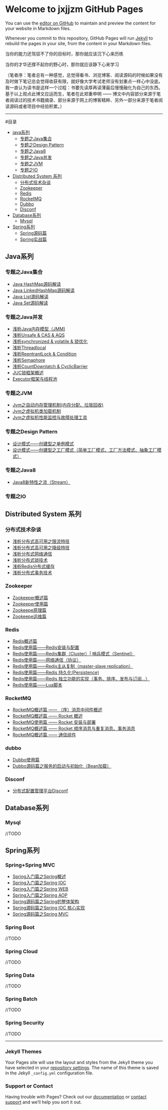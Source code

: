 # Welcome to jxjjzm GitHub Pages


You can use the [editor on GitHub](https://github.com/jxjjzm/jxjjzm.github.io/edit/master/README.md) to maintain and preview the content for your website in Markdown files.

Whenever you commit to this repository, GitHub Pages will run [Jekyll](https://jekyllrb.com/) to rebuild the pages in your site, from the content in your Markdown files.

当你的能力还驾驭不了你的目标时，那你就应该沉下心来历练

当你的才华还撑不起你的野心时，那你就应该静下心来学习

（笔者序：笔者总有一种感觉，总觉得看书、浏览博客、阅读源码的时候如果没有及时做下笔记总会觉得收获有限，就好像大学考试老师没有划重点一样心中没底。我一直认为读书是这样一个过程：书要先读厚再读薄最后慢慢融化为自己的东西。基于以上观点此博文应运而生，笔者在此郑重申明 —— 博文中内容部分来源于笔者阅读过的技术书籍摘录、部分来源于网上的博客精粹、另外一部分来源于笔者阅读源码或者项目中经验积累。）

***
#目录

* [java系列](#jxjjzm-java)
	* [专题之Java集合](#jxjjzm-java-collection)
	* [专题之Design Pattern](#jxjjzm-java-design-pattern)
	* [专题之Java8](#jxjjzm-java-java8)
	* [专题之Java并发](#jxjjzm-java-juc)
	* [专题之JVM](#jxjjzm-java-jvm)
	* [专题之IO](#jxjjzm-java-io)
* [Distributed System 系列](#jxjjzm-distributed-system)
	* [分布式技术杂谈](#jxjjzm-distributed-system-talk)
	* [Zookeeper](#jxjjzm-distributed-system-zookeeper)
	* [Redis](#jxjjzm-distributed-system-redis)
	* [RocketMQ](#jxjjzm-distributed-system-rocketmq)
	* [Dubbo](#jxjjzm-distributed-system-dubbo)
	* [Disconf](#jxjjzm-distributed-system-disconf)
* [Database系列](#jxjjzm-database)
	* [Mysql](#jxjjzm-database-mysql)
* [Spring系列](#jxjjzm-dubbo)
	* [Spring源码篇](#jxjjzm-spring-code)
	* [Spring实战篇](#jxjjzm-spring-inAction)


<h2 id="jxjjzm-java">Java系列</h2>
<h3 id="jxjjzm-java-collection">专题之Java集合</h3>

- [Java HashMap源码解读](https://github.com/jxjjzm/jxjjzm.github.io/blob/master/Java%E7%B3%BB%E5%88%97/Collection/Java%20HashMap%E6%BA%90%E7%A0%81%E8%A7%A3%E8%AF%BB.md)
- [Java LinkedHashMap源码解读](https://github.com/jxjjzm/jxjjzm.github.io/blob/master/Java%E7%B3%BB%E5%88%97/Collection/Java%20LinkedHashMap%E6%BA%90%E7%A0%81%E8%A7%A3%E8%AF%BB.md)
- [Java List源码解读](https://github.com/jxjjzm/jxjjzm.github.io/blob/master/Java%E7%B3%BB%E5%88%97/Collection/Java%20List%E6%BA%90%E7%A0%81%E8%A7%A3%E8%AF%BB.md)
- [Java Set源码解读](https://github.com/jxjjzm/jxjjzm.github.io/blob/master/Java%E7%B3%BB%E5%88%97/Collection/Java%20Set%E6%BA%90%E7%A0%81%E8%A7%A3%E8%AF%BB.md)

<h3 id="jxjjzm-java-juc">专题之Java并发</h3>

- [浅析Java内存模型（JMM)](https://github.com/jxjjzm/jxjjzm.github.io/blob/master/Java%E7%B3%BB%E5%88%97/Concurrent/%E6%B5%85%E6%9E%90Java%E5%86%85%E5%AD%98%E6%A8%A1%E5%9E%8B.md)
- [浅析Unsafe & CAS & AQS](https://github.com/jxjjzm/jxjjzm.github.io/blob/master/Java%E7%B3%BB%E5%88%97/Concurrent/%E6%B5%85%E6%9E%90Unsafe%20%26%20CAS%20%26%20AQS.md)
- [浅析synchronized & volatile & 锁优化](https://github.com/jxjjzm/jxjjzm.github.io/blob/master/Java%E7%B3%BB%E5%88%97/Concurrent/%E6%B5%85%E6%9E%90synchronized%20%26%20volatile%20%26%20%E9%94%81%E4%BC%98%E5%8C%96.md)
- [浅析Threadlocal](https://github.com/jxjjzm/jxjjzm.github.io/blob/master/Java%E7%B3%BB%E5%88%97/Concurrent/%E6%B5%85%E6%9E%90Threadlocal.md)
- [浅析ReentrantLock & Condition](https://github.com/jxjjzm/jxjjzm.github.io/blob/master/Java%E7%B3%BB%E5%88%97/Concurrent/%E6%B5%85%E6%9E%90ReentrantLock%20%26%20Condition.md)
- [浅析Semaphore](https://github.com/jxjjzm/jxjjzm.github.io/blob/master/Java%E7%B3%BB%E5%88%97/Concurrent/%E6%B5%85%E6%9E%90Semaphore.md)
- [浅析CountDownlatch & CyclicBarrier](https://github.com/jxjjzm/jxjjzm.github.io/blob/master/Java%E7%B3%BB%E5%88%97/Concurrent/%E6%B5%85%E6%9E%90CountDownlatch%20%26%20CyclicBarrier.md)
- [JUC锁框架概述](https://github.com/jxjjzm/jxjjzm.github.io/blob/master/Java%E7%B3%BB%E5%88%97/Concurrent/JUC%E9%94%81%E6%A1%86%E6%9E%B6%E6%A6%82%E8%BF%B0.md)
- [Executor框架与线程池](https://github.com/jxjjzm/jxjjzm.github.io/blob/master/Java%E7%B3%BB%E5%88%97/Concurrent/Executor%E6%A1%86%E6%9E%B6%E4%B8%8E%E7%BA%BF%E7%A8%8B%E6%B1%A0.md)

<h3 id="jxjjzm-java-jvm">专题之JVM</h3>


- [Jvm之自动内存管理机制(内存分配、垃圾回收)](https://github.com/jxjjzm/jxjjzm.github.io/blob/master/Java%E7%B3%BB%E5%88%97/Jvm/Jvm%E4%B9%8B%E8%87%AA%E5%8A%A8%E5%86%85%E5%AD%98%E7%AE%A1%E7%90%86%E6%9C%BA%E5%88%B6(%E5%86%85%E5%AD%98%E5%88%86%E9%85%8D%E3%80%81%E5%9E%83%E5%9C%BE%E5%9B%9E%E6%94%B6).md "Jvm之自动内存管理机制(内存分配、垃圾回收)")
- [Jvm之虚拟机类加载机制](https://github.com/jxjjzm/jxjjzm.github.io/blob/master/Java%E7%B3%BB%E5%88%97/Jvm/Jvm%E4%B9%8B%E8%99%9A%E6%8B%9F%E6%9C%BA%E7%B1%BB%E5%8A%A0%E8%BD%BD%E6%9C%BA%E5%88%B6.md "Jvm之虚拟机类加载机制")
- [Jvm之虚拟机性能监控与故障处理工具](https://github.com/jxjjzm/jxjjzm.github.io/blob/master/Java%E7%B3%BB%E5%88%97/Jvm/Jvm%E4%B9%8B%E8%99%9A%E6%8B%9F%E6%9C%BA%E6%80%A7%E8%83%BD%E7%9B%91%E6%8E%A7%E5%91%BD%E4%BB%A4%E4%B8%8E%E6%95%85%E9%9A%9C%E5%A4%84%E7%90%86%E5%B7%A5%E5%85%B7.md)



<h3 id="jxjjzm-java-design-pattern">专题之Design Pattern</h3>

* [设计模式——创建型之单例模式](https://github.com/jxjjzm/jxjjzm.github.io/blob/master/Java%E7%B3%BB%E5%88%97/Design%20Pattern/%E8%AE%BE%E8%AE%A1%E6%A8%A1%E5%BC%8F%E2%80%94%E2%80%94%E5%88%9B%E5%BB%BA%E5%9E%8B%E4%B9%8B%E5%8D%95%E4%BE%8B%E6%A8%A1%E5%BC%8F.md)
* [设计模式——创建型之工厂模式（简单工厂模式、工厂方法模式、抽象工厂模式）](https://github.com/jxjjzm/jxjjzm.github.io/blob/master/Java%E7%B3%BB%E5%88%97/Design%20Pattern/%E8%AE%BE%E8%AE%A1%E6%A8%A1%E5%BC%8F%E2%80%94%E2%80%94%E5%88%9B%E5%BB%BA%E5%9E%8B%E4%B9%8B%E5%B7%A5%E5%8E%82%E6%A8%A1%E5%BC%8F%EF%BC%88%E7%AE%80%E5%8D%95%E5%B7%A5%E5%8E%82%E6%A8%A1%E5%BC%8F%E3%80%81%E5%B7%A5%E5%8E%82%E6%96%B9%E6%B3%95%E6%A8%A1%E5%BC%8F%E3%80%81%E6%8A%BD%E8%B1%A1%E5%B7%A5%E5%8E%82%E6%A8%A1%E5%BC%8F%EF%BC%89.md)


<h3 id="jxjjzm-java-java8">专题之Java8</h3>

* [Java8新特性之流（Stream）](https://github.com/jxjjzm/jxjjzm.github.io/blob/master/Java%E7%B3%BB%E5%88%97/Java8/Java8%E6%96%B0%E7%89%B9%E6%80%A7%E4%B9%8B%E6%B5%81%EF%BC%88Stream%EF%BC%89.md)

<h3 id="jxjjzm-java-io">专题之IO</h3>




<h2 id="jxjjzm-distributed-system">Distributed System 系列</h2>

<h3 id="jxjjzm-distributed-system-talk">分布式技术杂谈</h3>

- [浅析分布式高可用之限流特技](https://github.com/jxjjzm/jxjjzm.github.io/blob/master/Distributed%20System/%E6%9D%82%E8%B0%88/%E6%B5%85%E6%9E%90%E5%88%86%E5%B8%83%E5%BC%8F%E9%AB%98%E5%8F%AF%E7%94%A8%E4%B9%8B%E9%99%90%E6%B5%81%E7%89%B9%E6%8A%80.md)
- [浅析分布式高可用之降级特技](https://github.com/jxjjzm/jxjjzm.github.io/blob/master/Distributed%20System/%E6%9D%82%E8%B0%88/%E6%B5%85%E6%9E%90%E5%88%86%E5%B8%83%E5%BC%8F%E9%AB%98%E5%8F%AF%E7%94%A8%E4%B9%8B%E9%99%8D%E7%BA%A7%E7%89%B9%E6%8A%80.md)
- [浅析分布式网络通信](https://github.com/jxjjzm/jxjjzm.github.io/blob/master/Distributed%20System/%E6%9D%82%E8%B0%88/%E6%B5%85%E6%9E%90%E5%88%86%E5%B8%83%E5%BC%8F%E7%BD%91%E7%BB%9C%E9%80%9A%E4%BF%A1.md)
- [浅析分布式锁技术](https://github.com/jxjjzm/jxjjzm.github.io/blob/master/Distributed%20System/%E6%9D%82%E8%B0%88/%E6%B5%85%E6%9E%90%E5%88%86%E5%B8%83%E5%BC%8F%E9%94%81%E6%8A%80%E6%9C%AF.md)
- [浅析Redis分布式缓存](https://github.com/jxjjzm/jxjjzm.github.io/blob/master/Distributed%20System/%E6%9D%82%E8%B0%88/%E6%B5%85%E6%9E%90Redis%E5%88%86%E5%B8%83%E5%BC%8F%E7%BC%93%E5%AD%98.md)
- [浅析分布式事务技术](https://github.com/jxjjzm/jxjjzm.github.io/blob/master/Distributed%20System/%E6%9D%82%E8%B0%88/%E6%B5%85%E6%9E%90%E5%88%86%E5%B8%83%E5%BC%8F%E4%BA%8B%E5%8A%A1%E6%8A%80%E6%9C%AF.md)


<h3 id="jxjjzm-distributed-system-zookeeper">Zookeeper</h3>

- [Zookeeper概述篇](https://github.com/jxjjzm/jxjjzm.github.io/blob/master/Distributed%20System/Zookeeper/Zookeeper%E6%A6%82%E8%BF%B0%E7%AF%87.md)
- [Zookeeper使用篇](https://github.com/jxjjzm/jxjjzm.github.io/blob/master/Distributed%20System/Zookeeper/Zookeeper%E4%BD%BF%E7%94%A8%E7%AF%87.md)
- [Zookeepe原理篇](https://github.com/jxjjzm/jxjjzm.github.io/blob/master/Distributed%20System/Zookeeper/Zookeepe%E5%8E%9F%E7%90%86%E7%AF%87.md)
- [Zookeepe运维篇](https://github.com/jxjjzm/jxjjzm.github.io/blob/master/Distributed%20System/Zookeeper/Zookeepe%E8%BF%90%E7%BB%B4%E7%AF%87.md)


<h3 id="jxjjzm-distributed-system-redis">Redis</h3>


* [Redis概述篇](https://github.com/jxjjzm/jxjjzm.github.io/blob/master/Distributed%20System/Redis/Redis%E6%A6%82%E8%BF%B0%E7%AF%87.md)
* [Redis使用篇——Redis安装与配置](https://github.com/jxjjzm/jxjjzm.github.io/blob/master/Distributed%20System/Redis/Redis%E4%BD%BF%E7%94%A8%E7%AF%87%E2%80%94%E2%80%94Redis%E5%AE%89%E8%A3%85%E4%B8%8E%E9%85%8D%E7%BD%AE.md)
* [Redis使用篇——Redis集群（Cluster）| 哨兵模式（Sentinel）](https://github.com/jxjjzm/jxjjzm.github.io/blob/master/Distributed%20System/Redis/Redis%E4%BD%BF%E7%94%A8%E7%AF%87%E2%80%94%E2%80%94Redis%E9%9B%86%E7%BE%A4%EF%BC%88Cluster%EF%BC%89%20%E5%93%A8%E5%85%B5%E6%A8%A1%E5%BC%8F%EF%BC%88Sentinel%EF%BC%89.md)
* [Redis使用篇——网络通信（协议）](https://github.com/jxjjzm/jxjjzm.github.io/blob/master/Distributed%20System/Redis/Redis%E4%BD%BF%E7%94%A8%E7%AF%87%E2%80%94%E2%80%94%E7%BD%91%E7%BB%9C%E9%80%9A%E4%BF%A1%EF%BC%88%E5%8D%8F%E8%AE%AE%EF%BC%89.md)
* [Redis使用篇——Redis主从复制（master-slave replication）](https://github.com/jxjjzm/jxjjzm.github.io/blob/master/Distributed%20System/Redis/Redis%E4%BD%BF%E7%94%A8%E7%AF%87%E2%80%94%E2%80%94Redis%E4%B8%BB%E4%BB%8E%E5%A4%8D%E5%88%B6%EF%BC%88master-slave%20replication%EF%BC%89.md)
* [Redis使用篇——Redis 持久化(Persistence)](https://github.com/jxjjzm/jxjjzm.github.io/blob/master/Distributed%20System/Redis/Redis%E4%BD%BF%E7%94%A8%E7%AF%87%E2%80%94%E2%80%94Redis%20%E6%8C%81%E4%B9%85%E5%8C%96(Persistence).md)
* [Redis使用篇——Redis 独立功能的实现（事务、排序、发布与订阅...）](https://github.com/jxjjzm/jxjjzm.github.io/blob/master/Distributed%20System/Redis/Redis%E4%BD%BF%E7%94%A8%E7%AF%87%E2%80%94%E2%80%94Redis%20%E7%8B%AC%E7%AB%8B%E5%8A%9F%E8%83%BD%E7%9A%84%E5%AE%9E%E7%8E%B0%EF%BC%88%E4%BA%8B%E5%8A%A1%E3%80%81%E6%8E%92%E5%BA%8F%E3%80%81%E5%8F%91%E5%B8%83%E4%B8%8E%E8%AE%A2%E9%98%85...%EF%BC%89.md)
* [Redis使用篇——Lua脚本](https://github.com/jxjjzm/jxjjzm.github.io/blob/master/Distributed%20System/Redis/Redis%E4%BD%BF%E7%94%A8%E7%AF%87%E2%80%94%E2%80%94Lua%E8%84%9A%E6%9C%AC.md)


<h3 id="jxjjzm-distributed-system-rocketmq">RocketMQ</h3>

- [RocketMQ概述篇 —— （序）消息中间件概述](https://github.com/jxjjzm/jxjjzm.github.io/blob/master/Distributed%20System/RocketMQ/RocketMQ%E6%A6%82%E8%BF%B0%E7%AF%87%20%E2%80%94%E2%80%94%20%EF%BC%88%E5%BA%8F%EF%BC%89%E6%B6%88%E6%81%AF%E4%B8%AD%E9%97%B4%E4%BB%B6%E6%A6%82%E8%BF%B0.md)
- [RocketMQ概述篇 —— Rocket 概述](https://github.com/jxjjzm/jxjjzm.github.io/blob/master/Distributed%20System/RocketMQ/RocketMQ%E6%A6%82%E8%BF%B0%E7%AF%87%20%E2%80%94%E2%80%94%20Rocket%20%E6%A6%82%E8%BF%B0.md)
- [RocketMQ使用篇 —— Rocket 安装与部署](https://github.com/jxjjzm/jxjjzm.github.io/blob/master/Distributed%20System/RocketMQ/RocketMQ%E4%BD%BF%E7%94%A8%E7%AF%87%20%E2%80%94%E2%80%94%20Rocket%20%E5%AE%89%E8%A3%85%E4%B8%8E%E9%83%A8%E7%BD%B2.md)
- [RocketMQ概述篇 —— Rocket 顺序消息与重复消息、事务消息](https://github.com/jxjjzm/jxjjzm.github.io/blob/master/Distributed%20System/RocketMQ/RocketMQ%E6%A6%82%E8%BF%B0%E7%AF%87%20%E2%80%94%E2%80%94%20Rocket%20%E9%A1%BA%E5%BA%8F%E6%B6%88%E6%81%AF%E4%B8%8E%E9%87%8D%E5%A4%8D%E6%B6%88%E6%81%AF%E3%80%81%E4%BA%8B%E5%8A%A1%E6%B6%88%E6%81%AF.md)
- [RocketMQ概述篇 —— 通信组件](https://github.com/jxjjzm/jxjjzm.github.io/blob/master/Distributed%20System/RocketMQ/RocketMQ%E6%A6%82%E8%BF%B0%E7%AF%87%20%E2%80%94%E2%80%94%20%E9%80%9A%E4%BF%A1%E7%BB%84%E4%BB%B6.md)



<h3 id="jxjjzm-distributed-system-dubbo">dubbo</h3>

* [Dubbo使用篇](https://github.com/jxjjzm/jxjjzm.github.io/blob/master/Distributed%20System/Dubbo/Dubbo%E4%BD%BF%E7%94%A8%E7%AF%87.md)
* [Dubbo源码篇之服务的启动与初始化（Bean加载）](https://github.com/jxjjzm/jxjjzm.github.io/blob/master/Distributed%20System/Dubbo/Dubbo%E6%BA%90%E7%A0%81%E7%AF%87%E4%B9%8B%E6%9C%8D%E5%8A%A1%E7%9A%84%E5%90%AF%E5%8A%A8%E4%B8%8E%E5%88%9D%E5%A7%8B%E5%8C%96%EF%BC%88Bean%E5%8A%A0%E8%BD%BD%EF%BC%89.md)


<h3 id="jxjjzm-distributed-system-disconf">Disconf</h3>

- [分布式配置管理平台Disconf](https://github.com/jxjjzm/jxjjzm.github.io/blob/master/Distributed%20System/Disconf/%E5%88%86%E5%B8%83%E5%BC%8F%E9%85%8D%E7%BD%AE%E7%AE%A1%E7%90%86%E5%B9%B3%E5%8F%B0Disconf.md)



<h2 id="jxjjzm-database">Database系列</h2>
<h3 id="jxjjzm-database-mysql">Mysql</h3>
//TODO



<h2 id="jxjjzm-spring">Spring系列</h2>
<h3 id="jxjjzm-spring-mvc">Spring+Spring MVC</h3>

- [Spring入门篇之Spring概述](https://github.com/jxjjzm/jxjjzm.github.io/blob/master/Spring%E7%B3%BB%E5%88%97/Spring/Spring%E5%85%A5%E9%97%A8%E7%AF%87%E4%B9%8BSpring%E6%A6%82%E8%BF%B0.md)
- [Spring入门篇之Spring IOC](https://github.com/jxjjzm/jxjjzm.github.io/blob/master/Spring%E7%B3%BB%E5%88%97/Spring/Spring%E5%85%A5%E9%97%A8%E7%AF%87%E4%B9%8BSpring%20IOC.md)
- [Spring入门篇之Spring WEB](https://github.com/jxjjzm/jxjjzm.github.io/blob/master/Spring%E7%B3%BB%E5%88%97/Spring/Spring%E5%85%A5%E9%97%A8%E7%AF%87%E4%B9%8BSpring%20WEB.md)
- [Spring入门篇之Spring AOP](https://github.com/jxjjzm/jxjjzm.github.io/blob/master/Spring%E7%B3%BB%E5%88%97/Spring/Spring%E5%85%A5%E9%97%A8%E7%AF%87%E4%B9%8BSpring%20AOP.md)
- [Spring源码篇之Spring的整体架构](https://github.com/jxjjzm/jxjjzm.github.io/blob/master/Spring%E7%B3%BB%E5%88%97/Spring/Spring%E6%BA%90%E7%A0%81%E7%AF%87%E4%B9%8BSpring%20%E6%95%B4%E4%BD%93%E6%9E%B6%E6%9E%84.md)
- [Spring源码篇之Spring IOC 核心实现](https://github.com/jxjjzm/jxjjzm.github.io/blob/master/Spring%E7%B3%BB%E5%88%97/Spring/Spring%E6%BA%90%E7%A0%81%E7%AF%87%E4%B9%8BSpring%20IOC%20%E6%A0%B8%E5%BF%83%E5%AE%9E%E7%8E%B0.md)
- [Spring源码篇之Spring MVC](https://github.com/jxjjzm/jxjjzm.github.io/blob/master/Spring%E7%B3%BB%E5%88%97/Spring/Spring%E6%BA%90%E7%A0%81%E7%AF%87%E4%B9%8BSpring%20MVC.md)




<h3 id="jxjjzm-spring-boot">Spring Boot</h3>
//TODO
<h3 id="jxjjzm-spring-mvc">Spring Cloud</h3>
//TODO
<h3 id="jxjjzm-spring-mvc">Spring Data</h3>
//TODO
<h3 id="jxjjzm-spring-mvc">Spring Batch</h3>
//TODO
<h3 id="jxjjzm-spring-mvc">Spring Security</h3>
//TODO






* * *
### Jekyll Themes

Your Pages site will use the layout and styles from the Jekyll theme you have selected in your [repository settings](https://github.com/jxjjzm/jxjjzm.github.io/settings). The name of this theme is saved in the Jekyll `_config.yml` configuration file.

### Support or Contact

Having trouble with Pages? Check out our [documentation](https://help.github.com/categories/github-pages-basics/) or [contact support](https://github.com/contact) and we’ll help you sort it out.
